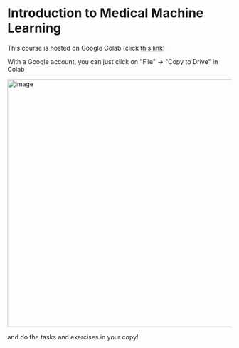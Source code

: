 # Introduction to Medical Machine Learning
This course is hosted on Google Colab (click [this link](https://drive.google.com/drive/folders/1ckviz2NmkXxPVmg2onKlEIivdvCuZaA_?usp=drive_link))

With a Google account, you can just click on "File" -> "Copy to Drive" in Colab

<img width="952" height="557" alt="image" src="https://github.com/user-attachments/assets/151581ce-61b6-460a-918f-9c66c5ca2acc" />

and do the tasks and exercises in your copy!
